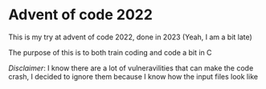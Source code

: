 # Advent of code 2022

This is my try at advent of code 2022, done in 2023 (Yeah, I am a bit late)

The purpose of this is to both train coding and code a bit in C

_Disclaimer_: I know there are a lot of vulneravilities that can make the code crash, I decided to ignore them because I know how the input files look like
